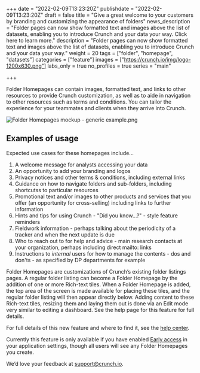 +++
date = "2022-02-09T13:23:20Z"
publishdate = "2022-02-09T13:23:20Z"
draft = false
title = "Give a great welcome to your customers by branding and customizing the appearance of folders"
news_description = "Folder pages can now show formatted text and images above the list of datasets, enabling you to introduce Crunch and your data your way. Click here to learn more."
description = "Folder pages can now show formatted text and images above the list of datasets, enabling you to introduce Crunch and your data your way."
weight = 20
tags = ["folder", "homepage", "datasets"]
categories = ["feature"]
images = ["https://crunch.io/img/logo-1200x630.png"]
labs_only = true
no_profiles = true
series = "main"

+++

Folder Homepages can contain images, formatted text, and links to other resources to provide Crunch customization, as well as to aide in navigation to other resources such as terms and conditions. You can tailor the experience for your teammates and clients when they arrive into Crunch.

![Folder Homepages mockup - generic example.png](https://player-crunch-io.s3.amazonaws.com/help-crunch-io/screenshots/folder-homepages-01.png)

## Examples of usage

Expected use cases for these homepages include...

1. A welcome message for analysts accessing your data
2. An opportunity to add your branding and logos
3. Privacy notices and other terms & conditions, including external links
4. Guidance on how to navigate folders and sub-folders, including shortcutss to particular resources
5. Promotional text and/or images to other products and services that you offer (an opportunity for cross-selling) including links to further information
6. Hints and tips for using Crunch - "Did you know...?" - style feature reminders
7. Fieldwork information - perhaps talking about the periodicity of a tracker and when the next update is due
8. Who to reach out to for help and advice - main research contacts at your organization, perhaps including direct mailto: links
9. Instructions to *internal* users for how to manage the contents - dos and don'ts - as specified by DP departments for example

Folder Homepages are customizations of Crunch’s existing folder listings pages. A regular folder listing can become a Folder Homepage by the addition of one or more Rich-text tiles. When a Folder Homepage is added, the top area of the screen is made available for placing these tiles, and the regular folder listing will then appear directly below. Adding content to these Rich-text tiles, resizing them and laying them out is done via an Edit mode very similar to editing a dashboard. See the help page for this feature for full details.

For full details of this new feature and where to find it, see the [help center](https://help.crunch.io/hc/en-us/articles/4424703021325-Folder-Homepages).

Currently this feature is only available if you have enabled [Early access](https://help.crunch.io/hc/en-us/articles/360040465331-How-to-enable-early-access) in your application settings, though all users will see any Folder Homepages you create.

We’d love your feedback at [support@crunch.io](mailto:support@crunch.io).
